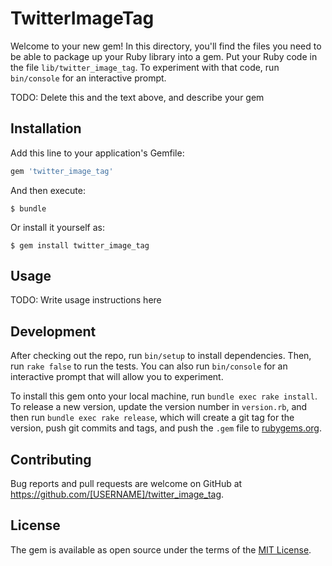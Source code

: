 # TwitterImageTag

Welcome to your new gem! In this directory, you'll find the files you need to be able to package up your Ruby library into a gem. Put your Ruby code in the file `lib/twitter_image_tag`. To experiment with that code, run `bin/console` for an interactive prompt.

TODO: Delete this and the text above, and describe your gem

## Installation

Add this line to your application's Gemfile:

```ruby
gem 'twitter_image_tag'
```

And then execute:

    $ bundle

Or install it yourself as:

    $ gem install twitter_image_tag

## Usage

TODO: Write usage instructions here

## Development

After checking out the repo, run `bin/setup` to install dependencies. Then, run `rake false` to run the tests. You can also run `bin/console` for an interactive prompt that will allow you to experiment.

To install this gem onto your local machine, run `bundle exec rake install`. To release a new version, update the version number in `version.rb`, and then run `bundle exec rake release`, which will create a git tag for the version, push git commits and tags, and push the `.gem` file to [rubygems.org](https://rubygems.org).

## Contributing

Bug reports and pull requests are welcome on GitHub at https://github.com/[USERNAME]/twitter_image_tag.


## License

The gem is available as open source under the terms of the [MIT License](http://opensource.org/licenses/MIT).

